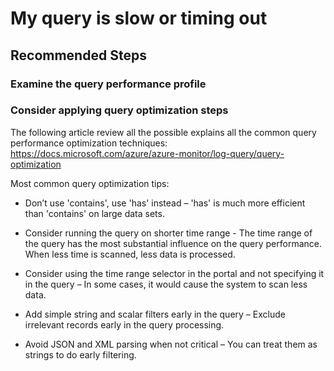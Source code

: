 <properties
pageTitle="Query My query is slow or timing out"
description="My query is slow or timing out"
service="microsoft.operationalinsights"
resource="workspaces"
symptomID=""
infoBubbleText=""
authors="meirm"
ms.author="meirm"
displayorder=""
selfHelpType="generic"
supportTopicIds="32727887"
resourceTags=""
productPesIds="15725"
cloudEnvironments="Public, Fairfax, usnat, ussec"
articleId="operationalinsights-queryingworkspace-queryslowortimeout"
ownershipId="AzureMonitoring_LogAnalytics"
/>
# My query is slow or timing out

## **Recommended Steps** 

### **Examine the query performance profile**

### **Consider applying query optimization steps**

The following article review all the possible explains all the common query performance optimization techniques: https://docs.microsoft.com/azure/azure-monitor/log-query/query-optimization

Most common query optimization tips:

* Don’t use 'contains', use 'has' instead – 'has' is much more efficient than 'contains' on large data sets.

* Consider running the query on shorter time range - The time range of the query has the most substantial influence on the query performance. When less time is scanned, less data is processed.

* Consider using the time range selector in the portal and not specifying it in the query – In some cases, it would cause the system to scan less data.

* Add simple string and scalar filters early in the query – Exclude irrelevant records early in the query processing.

* Avoid JSON and XML parsing when not critical – You can treat them as strings to do early filtering.